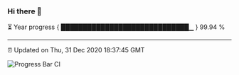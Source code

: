 ### Hi there 👋

⏳ Year progress { █████████████████████████████▁ } 99.94 %

---

⏰ Updated on Thu, 31 Dec 2020 18:37:45 GMT

![Progress Bar CI](https://github.com/liununu/liununu/workflows/Progress%20Bar%20CI/badge.svg)
